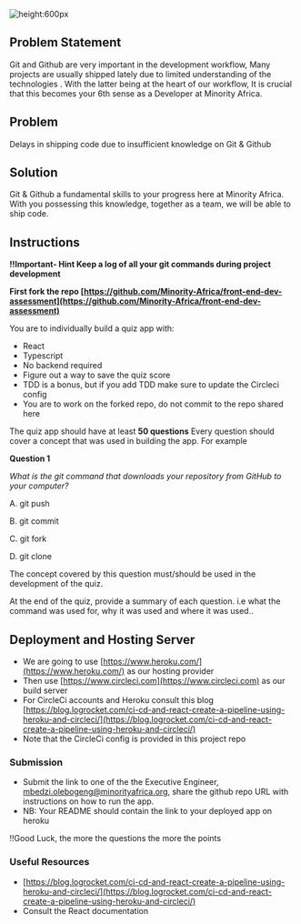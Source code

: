 
![height:600px](https://team.africacodefoundry.org/wp-content/uploads/2022/04/cover-pic.jpeg)

## Problem Statement
Git and Github are very important in the development workflow, Many projects are usually shipped lately due to limited understanding of the technologies
. With the latter being at the heart of our workflow, It is crucial that this becomes your 6th sense as a Developer at Minority Africa.

## Problem
Delays in shipping code due to insufficient knowledge on Git & Github

## Solution
Git & Github a fundamental skills to your progress here at Minority Africa. With you possessing this knowledge, together as a team, we will be able 
to ship code. 

## Instructions

**!!Important- Hint Keep a log of all your git commands during project development**

**First fork the repo [https://github.com/Minority-Africa/front-end-dev-assessment](https://github.com/Minority-Africa/front-end-dev-assessment)**

You are to individually build a quiz app  with:
- React
- Typescript
- No backend required
- Figure out a way to save the quiz score
- TDD is a bonus, but if you add TDD make sure to update the Circleci config
- You are to work on the forked repo, do not commit to the repo shared here

The quiz app should have at least **50 questions**
Every question should cover a concept that was used in building the app. For example

**Question 1**

*What is the git command that downloads your repository from GitHub to your computer?*  

A. git push

B. git commit

C. git fork

D. git clone

The concept covered by this question must/should be used in the development of the quiz.

At the end of the quiz, provide a summary of each question. i.e what the command was used for, why it was used and where it was used..

## Deployment and Hosting Server
- We are going to use [https://www.heroku.com/](https://www.heroku.com/) as our hosting provider
- Then use [https://www.circleci.com](https://www.circleci.com) as our build server
- For CircleCi accounts and Heroku consult this blog [https://blog.logrocket.com/ci-cd-and-react-create-a-pipeline-using-heroku-and-circleci/](https://blog.logrocket.com/ci-cd-and-react-create-a-pipeline-using-heroku-and-circleci/)
- Note that the CircleCi config is provided in this project repo

### Submission
- Submit the link to one of the the Executive Engineer, mbedzi.olebogeng@minorityafrica.org, share the github repo URL with instructions on how 
to run the app.
- NB: Your README should contain the link to your deployed app on heroku

!!Good Luck, the more the questions the more the points



### Useful Resources
- [https://blog.logrocket.com/ci-cd-and-react-create-a-pipeline-using-heroku-and-circleci/](https://blog.logrocket.com/ci-cd-and-react-create-a-pipeline-using-heroku-and-circleci/)
- Consult the React documentation
